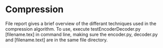 # Compression

File report gives a brief overview of the differant techniques used in the compression algorithm. 
To use, execute testEncoderDecoder.py [filename.tex] in command line, making sure the encoder.py, decoder.py and [filename.text] are in the same file directory. 
